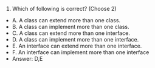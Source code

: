 1. Which of following is correct? (Choose 2)
 -  A. A class can extend more than one class.
 - B. A class can implement more than one class.
 - C. A class can extend more than one interface.
 - D. A class can implement more than one interface.
 - E. An interface can extend more than one interface.
 - F. An interface can implement more than one interface
 - Answer: D,E 
